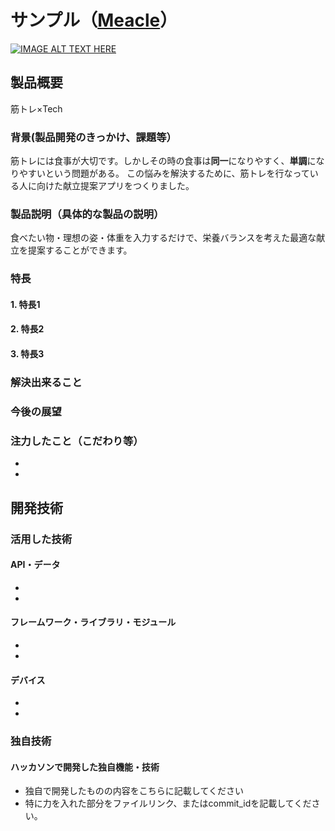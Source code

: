 # サンプル（[Meacle](https://meacle.onrender.com)）

[![IMAGE ALT TEXT HERE](https://jphacks.com/wp-content/uploads/2024/07/JPHACKS2024_ogp.jpg)](https://www.youtube.com/watch?v=DZXUkEj-CSI)

## 製品概要
筋トレ×Tech

### 背景(製品開発のきっかけ、課題等）
筋トレには食事が大切です。しかしその時の食事は**同一**になりやすく、**単調**になりやすいという問題がある。
この悩みを解決するために、筋トレを行なっている人に向けた献立提案アプリをつくりました。
### 製品説明（具体的な製品の説明）
食べたい物・理想の姿・体重を入力するだけで、栄養バランスを考えた最適な献立を提案することができます。

### 特長
#### 1. 特長1
#### 2. 特長2
#### 3. 特長3

### 解決出来ること
### 今後の展望
### 注力したこと（こだわり等）
* 
* 

## 開発技術
### 活用した技術
#### API・データ
* 
* 

#### フレームワーク・ライブラリ・モジュール
* 
* 

#### デバイス
* 
* 

### 独自技術
#### ハッカソンで開発した独自機能・技術
* 独自で開発したものの内容をこちらに記載してください
* 特に力を入れた部分をファイルリンク、またはcommit_idを記載してください。
